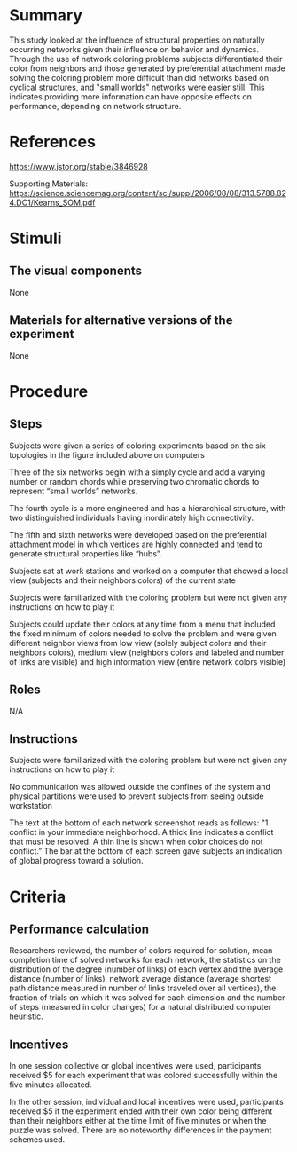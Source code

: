 # Summary
This study looked at the influence of structural properties on naturally occurring networks given their influence on behavior and dynamics. Through the use of network coloring problems subjects differentiated their color from neighbors and those generated by preferential attachment made solving the coloring problem more difficult than did networks based on cyclical structures, and "small worlds" networks were easier still. This indicates providing more information can have opposite effects on performance, depending on network structure. 


# References
https://www.jstor.org/stable/3846928

Supporting Materials: https://science.sciencemag.org/content/sci/suppl/2006/08/08/313.5788.824.DC1/Kearns_SOM.pdf

# Stimuli
## The visual components
None 

## Materials for alternative versions of the experiment 
None

# Procedure
## Steps

Subjects were given a series of coloring experiments based on the six topologies in the figure included above on computers 

Three of the six networks begin with a simply cycle and add a varying number or random chords while preserving two chromatic chords to represent “small worlds” networks. 

The fourth cycle is a more engineered and has a hierarchical structure, with two distinguished individuals
 having inordinately high connectivity. 

The fifth and sixth networks were developed based on the preferential attachment model in which vertices are highly connected and  tend to generate structural properties like “hubs”. 


Subjects sat at work stations and worked on a computer that showed a local view (subjects and their neighbors colors) of the current state

Subjects were familiarized with the coloring problem but were not given any instructions on how to play it 

Subjects could update their colors at any time from a menu that included the fixed minimum of colors needed to solve the problem and were given different neighbor views from low view (solely subject colors and their neighbors colors), medium view (neighbors colors and labeled and number of links are visible) and high information view (entire network colors visible)

## Roles 

N/A

## Instructions

Subjects were familiarized with the coloring problem but were not given any instructions on how to play it 

No communication was allowed outside the confines of the system and physical partitions were used to prevent subjects from seeing outside workstation 


The text at the bottom of each network screenshot reads as follows: "1 conflict in your immediate neighborhood. A thick line indicates a conflict that must be 
resolved. A thin line is shown when color choices do not conflict.” The bar at the bottom of each screen gave subjects an indication of global progress toward a 
solution.



# Criteria
## Performance calculation

Researchers reviewed, the number of colors required for solution, mean completion time of solved networks for each network, the statistics on the distribution of the degree (number of links) of each vertex and the average distance (number of links), network average distance (average shortest path distance measured in number of links traveled over all vertices),  the fraction of trials on which it was solved for each dimension and the number of steps (measured in color changes) for a natural distributed computer heuristic. 

## Incentives

In one session collective or global incentives were used, participants received $5 for each experiment that was colored successfully within the five minutes 
allocated. 

In the other session, individual and local incentives were used, participants received $5 if the experiment ended with their own color being different than 
their neighbors either at the time limit of five minutes or when the puzzle was solved. There are no noteworthy differences in the payment schemes used. 


